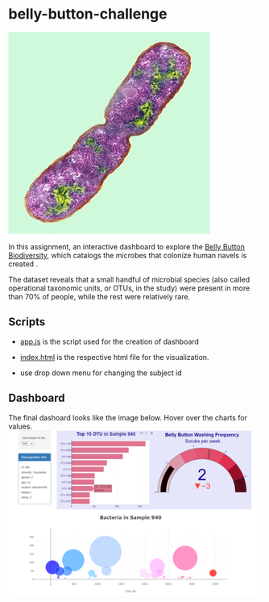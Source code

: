 # belly-button-challenge

![Image](Images/bacteria.jpg)


In this assignment, an interactive dashboard to explore the [Belly Button Biodiversity](http://robdunnlab.com/projects/), which catalogs the microbes that colonize human navels is created .

The dataset reveals that a small handful of microbial species (also called operational taxonomic units, or OTUs, in the study) were present in more than 70% of people, while the rest were relatively rare.

## Scripts 

- [app.js](https://github.com/RimpleDabas/belly-button-challenge/blob/main/StarterCode/static/js/app.js) is the script used for the creation of dashboard

- [index.html](https://github.com/RimpleDabas/belly-button-challenge/blob/main/StarterCode/index.html) is the respective html file for the visualization.

- use drop down menu for changing the subject id
## Dashboard 

The final dashoard looks like the image below. Hover over the charts for values. ![image](Images/final_dashboard.png)

